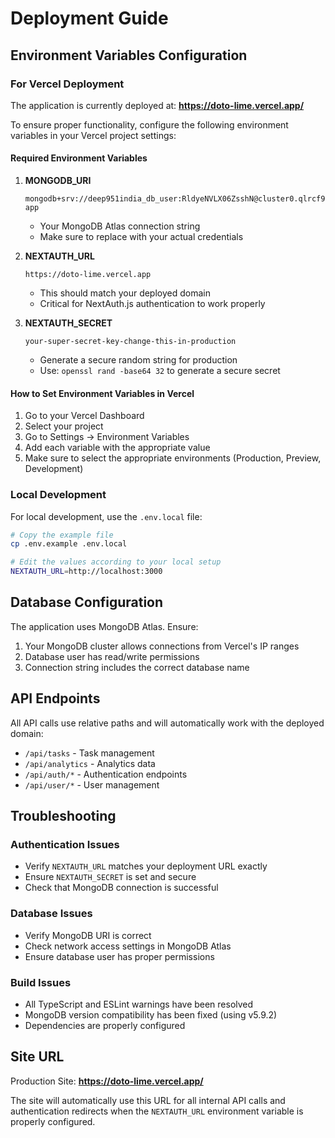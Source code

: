 # Deployment Guide

## Environment Variables Configuration

### For Vercel Deployment

The application is currently deployed at: **https://doto-lime.vercel.app/**

To ensure proper functionality, configure the following environment variables in your Vercel project settings:

#### Required Environment Variables

1. **MONGODB_URI**
   ```
   mongodb+srv://deep951india_db_user:RldyeNVLX06ZsshN@cluster0.qlrcf9g.mongodb.net/todo-app
   ```
   - Your MongoDB Atlas connection string
   - Make sure to replace with your actual credentials

2. **NEXTAUTH_URL**
   ```
   https://doto-lime.vercel.app
   ```
   - This should match your deployed domain
   - Critical for NextAuth.js authentication to work properly

3. **NEXTAUTH_SECRET**
   ```
   your-super-secret-key-change-this-in-production
   ```
   - Generate a secure random string for production
   - Use: `openssl rand -base64 32` to generate a secure secret

#### How to Set Environment Variables in Vercel

1. Go to your Vercel Dashboard
2. Select your project
3. Go to Settings → Environment Variables
4. Add each variable with the appropriate value
5. Make sure to select the appropriate environments (Production, Preview, Development)

### Local Development

For local development, use the `.env.local` file:

```bash
# Copy the example file
cp .env.example .env.local

# Edit the values according to your local setup
NEXTAUTH_URL=http://localhost:3000
```

## Database Configuration

The application uses MongoDB Atlas. Ensure:

1. Your MongoDB cluster allows connections from Vercel's IP ranges
2. Database user has read/write permissions
3. Connection string includes the correct database name

## API Endpoints

All API calls use relative paths and will automatically work with the deployed domain:

- `/api/tasks` - Task management
- `/api/analytics` - Analytics data
- `/api/auth/*` - Authentication endpoints
- `/api/user/*` - User management

## Troubleshooting

### Authentication Issues
- Verify `NEXTAUTH_URL` matches your deployment URL exactly
- Ensure `NEXTAUTH_SECRET` is set and secure
- Check that MongoDB connection is successful

### Database Issues
- Verify MongoDB URI is correct
- Check network access settings in MongoDB Atlas
- Ensure database user has proper permissions

### Build Issues
- All TypeScript and ESLint warnings have been resolved
- MongoDB version compatibility has been fixed (using v5.9.2)
- Dependencies are properly configured

## Site URL

Production Site: **https://doto-lime.vercel.app/**

The site will automatically use this URL for all internal API calls and authentication redirects when the `NEXTAUTH_URL` environment variable is properly configured.

